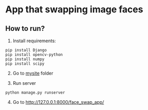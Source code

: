 # App that swapping image faces

## How to run?

1. Install requirements:
```shell
pip install Django
pip install opencv-python
pip install numpy
pip install scipy
```

2. Go to [mysite](mysite) folder

3. Run server
```shell
python manage.py runserver
```

4. Go to http://127.0.0.1:8000/face_swap_app/